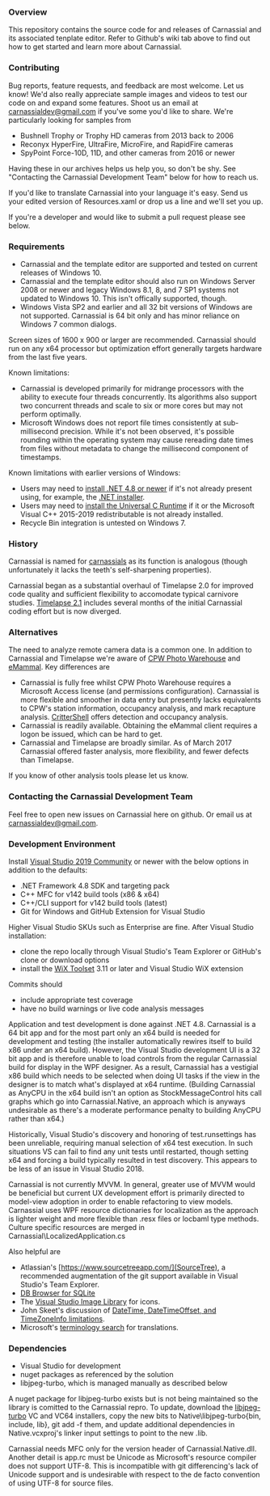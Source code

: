 ﻿### Overview
This repository contains the source code for and releases of Carnassial and its associated tenplate editor. Refer to Github's wiki tab above to 
find out how to get started and learn more about Carnassial.

### Contributing
Bug reports, feature requests, and feedback are most welcome. Let us know!  We'd also really appreciate sample images and videos to test our 
code on and expand some features. Shoot us an email at carnassialdev@gmail.com if you've some you'd like to share. We're particularly looking 
for samples from

* Bushnell Trophy or Trophy HD cameras from 2013 back to 2006
* Reconyx HyperFire, UltraFire, MicroFire, and RapidFire cameras
* SpyPoint Force-10D, 11D, and other cameras from 2016 or newer

Having these in our archives helps us help you, so don't be shy. See "Contacting the Carnassial Development Team" below for how to reach us.

If you'd like to translate Carnassial into your language it's easy. Send us your edited version of Resources.xaml or drop us a line and we'll
set you up.

If you're a developer and would like to submit a pull request please see below.

### Requirements
* Carnassial and the template editor are supported and tested on current releases of Windows 10.
* Carnassial and the template editor should also run on Windows Server 2008 or newer and legacy Windows 8.1, 8, and 7 SP1 systems not updated
to Windows 10. This isn't offically supported, though.
* Windows Vista SP2 and earlier and all 32 bit versions of Windows are not supported. Carnassial is 64 bit only and has minor reliance on Windows
7 common dialogs.

Screen sizes of 1600 x 900 or larger are recommended. Carnassial should run on any x64 processor but optimization effort generally targets 
hardware from the last five years.

Known limitations:

* Carnassial is developed primarily for midrange processors with the ability to execute four threads concurrently. Its algorithms also support
two concurrent threads and scale to six or more cores but may not perform optimally.
* Microsoft Windows does not report file times consistently at sub-millisecond precision. While it's not been observed, it's possible rounding 
within the operating system may cause rereading date times from files without metadata to change the millisecond component of timestamps.

Known limitations with earlier versions of Windows:

* Users may need to [install .NET 4.8 or newer](https://msdn.microsoft.com/en-us/library/bb822049.aspx) if it's not already present using, for
example, the [.NET installer](https://www.microsoft.com/net/download/dotnet-framework-runtime).
* Users may need to [install the Universal C Runtime](https://www.microsoft.com/en-us/download/details.aspx?id=48234) if it or the Microsoft 
Visual C++ 2015-2019 redistributable is not already installed.
* Recycle Bin integration is untested on Windows 7.

### History
Carnassial is named for [carnassials](https://en.wikipedia.org/wiki/Carnassial) as its function is analogous (though unfortunately it lacks 
the teeth's self-sharpening properties).

Carnassial began as a substantial overhaul of Timelapse 2.0 for improved code quality and sufficient flexibility to accomodate typical 
carnivore studies. [Timelapse 2.1](http://saul.cpsc.ucalgary.ca/timelapse/pmwiki.php?n=Main.HomePage) includes several months of the initial 
Carnassial coding effort but is now diverged.

### Alternatives
The need to analyze remote camera data is a common one. In addition to Carnassial and Timelapse we're aware of 
[CPW Photo Warehouse​](http://cpw.state.co.us/learn/Pages/ResearchMammalsSoftware.aspx) and [eMammal](http://emammal.si.edu/). Key differences are

* Carnassial is fully free whilst CPW Photo Warehouse​ requires a Microsoft Access license (and permissions configuration). Carnassial is more flexible and 
smoother in data entry but presently lacks equivalents to CPW's station information, occupancy analysis, and mark recapture analysis. 
[CritterShell](https://github.com/CascadesCarnivoreProject/CritterShell) offers detection and occupancy analysis.
* Carnassial is readily available. Obtaining the eMammal client requires a logon be issued, which can be hard to get.
* Carnassial and Timelapse are broadly similar. As of March 2017 Carnassial offered faster analysis, more flexibility, and fewer defects than Timelapse.

If you know of other analysis tools please let us know.

### Contacting the Carnassial Development Team
Feel free to open new issues on Carnassial here on github. Or email us at carnassialdev@gmail.com.

### Development Environment
Install [Visual Studio 2019 Community](https://www.visualstudio.com/en-us/products/visual-studio-community-vs.aspx) or newer with the below options in 
addition to the defaults:

* .NET Framework 4.8 SDK and targeting pack
* C++ MFC for v142 build tools (x86 & x64)
* C++/CLI support for v142 build tools (latest)
* Git for Windows and GitHub Extension for Visual Studio

Higher Visual Studio SKUs such as Enterprise are fine. After Visual Studio installation:

* clone the repo locally through Visual Studio's Team Explorer or GitHub's clone or download options
* install the [WiX Toolset](http://wixtoolset.org/releases/) 3.11 or later and Visual Studio WiX extension

Commits should

* include appropriate test coverage
* have no build warnings or live code analysis messages

Application and test development is done against .NET 4.8. Carnassial is a 64 bit app and for the most part only an x64 build is needed
for development and testing (the installer automatically rewires itself to build x86 under an x64 build). However, the Visual Studio 
development UI is a 32 bit app and is therefore unable to load controls from the regular Carnassial build for display in the WPF designer. 
As a result, Carnassial has a vestigial x86 build which needs to be selected when doing UI tasks if the view in the designer is to match 
what's displayed at x64 runtime. (Building Carnassial as AnyCPU in the x64 build isn't an option as StockMessageControl hits call graphs 
which go into Carnassial.Native, an approach which is anyways undesirable as there's a moderate performance penalty to building AnyCPU 
rather than x64.)

Historically, Visual Studio's discovery and honoring of test.runsettings has been unreliable, requiring manual selection of x64 test execution.
In such situations VS can fail to find any unit tests until restarted, though setting x64 and forcing a build typically resulted in test 
discovery. This appears to be less of an issue in Visual Studio 2018.

Carnassial is not currently MVVM. In general, greater use of MVVM would be beneficial but current UX development effort is primarily directed
to model-view adoption in order to enable refactoring to view models. Carnassial uses WPF resource dictionaries for localization as the 
approach is lighter weight and more flexible than .resx files or locbaml type methods. Culture specific resources are merged in 
Carnassial\LocalizedApplication.cs

Also helpful are

* Atlassian's [https://www.sourcetreeapp.com/](SourceTree), a recommended augmentation of the git support available in Visual Studio's Team Explorer.
* [DB Browser for SQLite](http://sqlitebrowser.org/)
* The [Visual Studio Image Library](https://msdn.microsoft.com/en-us/library/ms246582.aspx) for icons.
* John Skeet's discussion of [DateTime, DateTimeOffset, and TimeZoneInfo limitations](http://blog.nodatime.org/2011/08/what-wrong-with-datetime-anyway.html).
* Microsoft's [terminology search](https://www.microsoft.com/en-us/language) for translations.


### Dependencies
* Visual Studio for development
* nuget packages as referenced by the solution
* libjpeg-turbo, which is managed manually as described below

A nuget package for libjpeg-turbo exists but is not being maintained so the library is comitted to the Carnassial repro. To update, download the [libjpeg-turbo](https://libjpeg-turbo.org/) VC and VC64 installers, copy the new bits to Native\libjpeg-turbo\{bin, include, lib}, git add -f them, and update additional dependencies in Native.vcxproj's linker input settings to point to the new .lib.

Carnassial needs MFC only for the version header of Carnassial.Native.dll. Another detail is app.rc must be Unicode as Microsoft's resource compiler does not support UTF-8. This is incompatible with git differencing's lack of Unicode support and is undesirable with respect to the de facto convention of using UTF-8 for source files.
